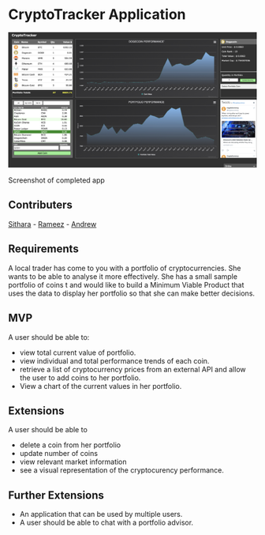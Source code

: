 # CryptoTracker Application


![CryptoTracker Screenshot](https://github.com/AndrewCraigie/codeclan_cryptotracker/blob/master/images/cryptotracker.png "CryptoTracker")

Screenshot of completed app

## Contributers


[Sithara](https://github.com/SitharaS)  -  [Rameez](https://github.com/coder-r)   -  [Andrew](https://github.com/AndrewCraigie)


## Requirements

A local trader has come to you with a portfolio of cryptocurrencies. She wants to be able to analyse it more effectively. She has a small sample portfolio of coins t and would like to build a Minimum Viable Product that uses the data to display her portfolio so that she can make better decisions.

## MVP

A user should be able to:

- view total current value of portfolio.
- view individual and total performance trends of each coin.
- retrieve a list of cryptocurrency prices from an external API and allow the user to  add coins to her portfolio.
- View a chart of the current values in her portfolio.

## Extensions

A user should be able to

- delete a coin from her portfolio
- update number of coins
- view relevant market information
- see a visual representation of the cryptocurency performance.

## Further Extensions

- An application that can be used by multiple users.
- A user should be able to chat with a portfolio advisor.
